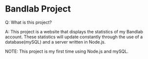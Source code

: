 # Bandlab Project

Q: What is this project?

A: This project is a website that displays the statistics of my Bandlab account. These statistics will update constantly through the use of a database(mySQL) and a server written in Node.js.

NOTE: This project is my first time using Node.js and mySQL.
